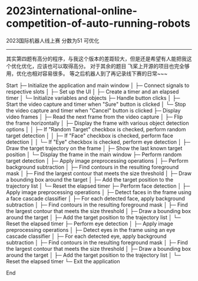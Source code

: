 # 2023international-online-competition-of-auto-running-robots
2023国际机器人线上赛 分数为51 可优化
***
其实第四题有高分的程序，与我这个版本的差距较大，但是还是希望有人能把我这个优化优化，应该也可以取得高分。
对于其余的题目 飞桨上开源的项目也完全够用，优化也相对容易很多。
等之后机器人到了再记录线下赛的日常~~~

Start
├─ Initialize the application and main window
│  ├─ Connect signals to respective slots
│  ├─ Set up the UI
│  ├─ Create a timer and an elapsed timer
│  └─ Initialize variables and objects
├─ Handle button clicks
│  ├─ Start the video capture and timer when "Sure" button is clicked
│  └─ Stop the video capture and timer when "Cancel" button is clicked
├─ Display video frames
│  ├─ Read the next frame from the video capture
│  ├─ Flip the frame horizontally
│  ├─ Display the frame with various object detection options
│  │  ├─ If "Random Target" checkbox is checked, perform random target detection
│  │  ├─ If "Face" checkbox is checked, perform face detection
│  │  └─ If "Eye" checkbox is checked, perform eye detection
│  ├─ Draw the target trajectory on the frame
│  ├─ Show the last known target position
│  └─ Display the frame in the main window
├─ Perform random target detection
│  ├─ Apply image preprocessing operations
│  ├─ Perform background subtraction
│  ├─ Find contours in the resulting foreground mask
│  ├─ Find the largest contour that meets the size threshold
│  ├─ Draw a bounding box around the target
│  ├─ Add the target position to the trajectory list
│  └─ Reset the elapsed timer
├─ Perform face detection
│  ├─ Apply image preprocessing operations
│  ├─ Detect faces in the frame using a face cascade classifier
│  ├─ For each detected face, apply background subtraction
│  ├─ Find contours in the resulting foreground mask
│  ├─ Find the largest contour that meets the size threshold
│  ├─ Draw a bounding box around the target
│  ├─ Add the target position to the trajectory list
│  └─ Reset the elapsed timer
├─ Perform eye detection
│  ├─ Apply image preprocessing operations
│  ├─ Detect eyes in the frame using an eye cascade classifier
│  ├─ For each detected eye, apply background subtraction
│  ├─ Find contours in the resulting foreground mask
│  ├─ Find the largest contour that meets the size threshold
│  ├─ Draw a bounding box around the target
│  ├─ Add the target position to the trajectory list
│  └─ Reset the elapsed timer
└─ Exit the application

End
